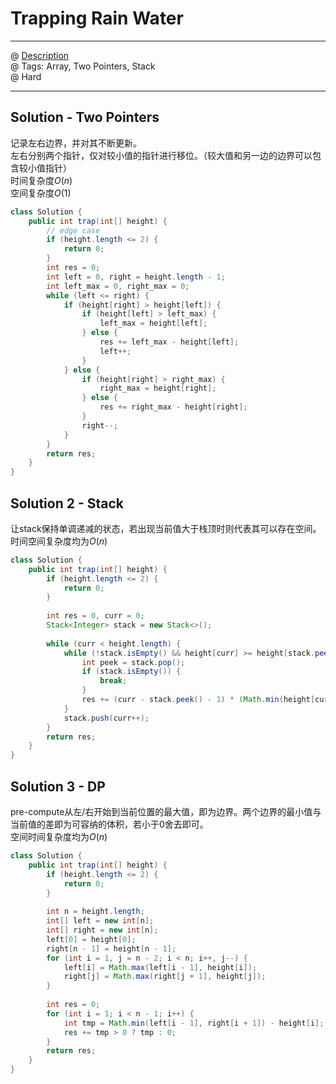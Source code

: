 # Trapping Rain Water
------------------
@ [Description](https://leetcode.com/problems/trapping-rain-water/)  
@ Tags: Array, Two Pointers, Stack  
@ Hard

------------------
## Solution - Two Pointers
记录左右边界，并对其不断更新。  
左右分别两个指针，仅对较小值的指针进行移位。（较大值和另一边的边界可以包含较小值指针）  
时间复杂度$O(n)$  
空间复杂度$O(1)$  
```java
class Solution {
    public int trap(int[] height) {
        // edge case
        if (height.length <= 2) {
            return 0;
        }
        int res = 0;
        int left = 0, right = height.length - 1;
        int left_max = 0, right_max = 0;
        while (left <= right) {
            if (height[right] > height[left]) {
                if (height[left] > left_max) {
                    left_max = height[left];
                } else {
                    res += left_max - height[left];
                    left++;
                } 
            } else {
                if (height[right] > right_max) {
                    right_max = height[right];
                } else {
                    res += right_max - height[right];
                }
                right--; 
            }
        }
        return res;
    }
}
```

## Solution 2 - Stack
让stack保持单调递减的状态，若出现当前值大于栈顶时则代表其可以存在空间。  
时间空间复杂度均为$O(n)$  
```java
class Solution {
    public int trap(int[] height) {
        if (height.length <= 2) {
            return 0;
        }
        
        int res = 0, curr = 0;
        Stack<Integer> stack = new Stack<>();
        
        while (curr < height.length) {
            while (!stack.isEmpty() && height[curr] >= height[stack.peek()]) {
                int peek = stack.pop();
                if (stack.isEmpty()) {
                    break;
                }
                res += (curr - stack.peek() - 1) * (Math.min(height[curr], height[stack.peek()]) - height[peek]);
            }   
            stack.push(curr++);
        }
        return res;
    }
}
```

## Solution 3 - DP
pre-compute从左/右开始到当前位置的最大值，即为边界。两个边界的最小值与当前值的差即为可容纳的体积，若小于0舍去即可。  
空间时间复杂度均为$O(n)$  
```java
class Solution {
    public int trap(int[] height) {
        if (height.length <= 2) {
            return 0;
        }
        
        int n = height.length;
        int[] left = new int[n];
        int[] right = new int[n];
        left[0] = height[0];
        right[n - 1] = height[n - 1];
        for (int i = 1, j = n - 2; i < n; i++, j--) {
            left[i] = Math.max(left[i - 1], height[i]);
            right[j] = Math.max(right[j + 1], height[j]);
        }
        
        int res = 0;
        for (int i = 1; i < n - 1; i++) {
            int tmp = Math.min(left[i - 1], right[i + 1]) - height[i];
            res += tmp > 0 ? tmp : 0;
        }
        return res;
    }
}
```
